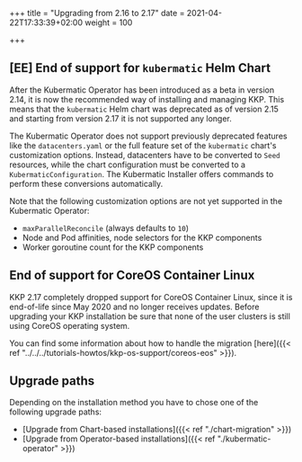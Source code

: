 +++
title = "Upgrading from 2.16 to 2.17"
date = 2021-04-22T17:33:39+02:00
weight = 100

+++

## [EE] End of support for `kubermatic` Helm Chart

After the Kubermatic Operator has been introduced as a beta in version 2.14, it is now the recommended way of
installing and managing KKP. This means that the `kubermatic` Helm chart was deprecated as of
version 2.15 and starting from version 2.17 it is not supported any longer.

The Kubermatic Operator does not support previously deprecated features like the `datacenters.yaml`
or the full feature set of the `kubermatic` chart's customization options. Instead, datacenters
have to be converted to `Seed` resources, while the chart configuration must be converted to a
`KubermaticConfiguration`. The Kubermatic Installer offers commands to perform these conversions
automatically.

Note that the following customization options are not yet supported in the Kubermatic Operator:

* `maxParallelReconcile` (always defaults to `10`)
* Node and Pod affinities, node selectors for the KKP components
* Worker goroutine count for the KKP components

## End of support for CoreOS Container Linux

KKP 2.17 completely dropped support for CoreOS Container Linux, since it is
end-of-life since May 2020 and no longer receives updates.
Before upgrading your KKP installation be sure that none of the user clusters
is still using CoreOS operating system.

You can find some information about how to handle the migration
[here]({{< ref "../../../tutorials-howtos/kkp-os-support/coreos-eos" >}}).

## Upgrade paths

Depending on the installation method you have to chose one of the following
upgrade paths:

* [Upgrade from Chart-based installations]({{< ref "./chart-migration" >}})
* [Upgrade from Operator-based installations]({{< ref "./kubermatic-operator" >}})
